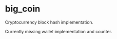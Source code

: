 # big_coin

Cryptocurrency block hash implementation.

Currently missing wallet implementation and counter.
